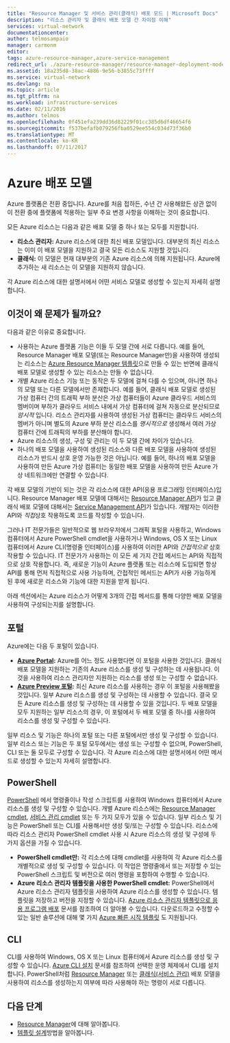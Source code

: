 ```yaml
---
title: "Resource Manager 및 서비스 관리(클래식) 배포 모드 | Microsoft Docs"
description: "리소스 관리자 및 클래식 배포 모델 간 차이점 이해"
services: virtual-network
documentationcenter: 
author: telmosampaio
manager: carmonm
editor: 
tags: azure-resource-manager,azure-service-management
redirect_url: ./azure-resource-manager/resource-manager-deployment-model
ms.assetid: 18a235d8-38ac-4886-9e56-b3855c73ffff
ms.service: virtual-network
ms.devlang: na
ms.topic: article
ms.tgt_pltfrm: na
ms.workload: infrastructure-services
ms.date: 02/11/2016
ms.author: telmos
ms.openlocfilehash: 0f451efa239dd36d82229f01cc385d6df46654f6
ms.sourcegitcommit: f537befafb079256fba0529ee554c034d73f36b0
ms.translationtype: MT
ms.contentlocale: ko-KR
ms.lasthandoff: 07/11/2017
---
```

# <a name="azure-deployment-models"></a>Azure 배포 모델
Azure 플랫폼은 전환 중입니다.  Azure를 처음 접하든, 수년 간 사용해왔든 상관 없이 이 전환 중에 플랫폼에 적용하는 일부 주요 변경 사항을 이해하는 것이 중요합니다.

모든 Azure 리소스는 다음과 같은 배포 모델 중 하나 또는 모두를 지원합니다.

* **리소스 관리자:** Azure 리소스에 대한 최신 배포 모델입니다. 대부분의 최신 리소스는 이미 이 배포 모델을 지원하고 결국 모든 리소스도 지원할 것입니다.   
* **클래식:** 이 모델은 현재 대부분의 기존 Azure 리소스에 의해 지원됩니다. Azure에 추가하는 새 리소스는 이 모델을 지원하지 않습니다.

각 Azure 리소스에 대한 설명서에서 어떤 서비스 모델로 생성할 수 있는지 자세히 설명합니다.

## <a name="why-does-this-matter"></a>이것이 왜 문제가 될까요?
다음과 같은 이유로 중요합니다.

* 사용하는 Azure 플랫폼 기능은 이들 두 모델 간에 서로 다릅니다.  예를 들어, Resource Manager 배포 모델(또는 Resource Manager만)을 사용하여 생성되는 리소스는 [Azure Resource Manager 템플릿](azure-resource-manager/resource-group-overview.md#template-deployment)으로 만들 수 있는 반면에 클래식 배포 모델로 생성할 수 있는 리소스는 만들 수 없습니다.
* 개별 Azure 리소스 기능 또는 동작은 두 모델에 걸쳐 다를 수 있으며, 아니면 하나의 모델 또는 다른 모델에서만 존재합니다.  예를 들어, 클래식 배포 모델로 생성된 가상 컴퓨터 간의 트래픽 부하 분산은 가상 컴퓨터들이 Azure 클라우드 서비스의 멤버이며 부하가 클라우드 서비스 내에서 가상 컴퓨터에 걸쳐 자동으로 분산되므로 *암시적* 입니다. 리소스 관리자를 사용하여 생성된 가상 컴퓨터는 클라우드 서비스의 멤버가 아니며 별도의 Azure 부하 분산 리소스를 *명시적으로* 생성해서 여러 가상 컴퓨터 간에 트래픽의 부하를 분산해야 합니다.  
* Azure 리소스의 생성, 구성 및 관리는 이 두 모델 간에 차이가 있습니다.
* 하나의 배포 모델을 사용하여 생성된 리소스와 다른 배포 모델을 사용하여 생성된 리소스가 반드시 상호 운영 가능한 것은 아닙니다. 예를 들어, 하나의 배포 모델을 사용하여 만든 Azure 가상 컴퓨터는 동일한 배포 모델을 사용하여 만든 Azure 가상 네트워크에만 연결할 수 있습니다.    

각 배포 모델의 기반이 되는 것은 각 리소스에 대한 API(응용 프로그래밍 인터페이스)입니다.  Resource Manager 배포 모델에 대해서는 [Resource Manager API](https://msdn.microsoft.com/library/azure/dn948464.aspx)가 있고 클래식 배포 모델에 대해서는 [Service Management API](https://msdn.microsoft.com/library/azure/ee460799.aspx)가 있습니다. 개발자는 이러한 API와 *직접*상호 작용하도록 코드를 작성할 수 있습니다.  

그러나 IT 전문가들은 일반적으로 웹 브라우저에서 그래픽 포털을 사용하고, Windows 컴퓨터에서 Azure PowerShell cmdlet을 사용하거나 Windows, OS X 또는 Linux 컴퓨터에서 Azure CLI(명령줄 인터페이스)를 사용하여 이러한 API와 *간접적으로* 상호 작용할 수 있습니다. IT 전문가가 사용하는 이 모든 세 가지 간접 메서드는 API와 직접적으로 상호 작용합니다. 즉, 새로운 기능이 Azure 플랫폼 또는 리소스에 도입되면 항상 API를 통해 먼저 직접적으로 사용 가능하며, 간접적인 메서드는 API가 사용 가능하게 된 후에 새로운 리소스와 기능에 대한 지원을 받게 됩니다.  

아래 섹션에서는 Azure 리소스가 어떻게 3개의 간접 메서드를 통해 다양한 배포 모델을 사용하여 구성되는지를 설명합니다.

## <a name="portals"></a>포털
Azure에는 다음 두 포털이 있습니다.

* **[Azure Portal](https://manage.windowsazure.com):** Azure를 어느 정도 사용했다면 이 포털을 사용한 것입니다. 클래식 배포 모델을 지원하는 기존의 Azure 리소스를 생성 및 구성하는 데 사용됩니다. 이것을 사용하여 리소스 관리자만 지원하는 리소스를 생성 또는 구성할 수 없습니다. 
* **[Azure Preview 포털](https://azure.microsoft.com/overview/preview-portal/):** 최신 Azure 리소스를 사용하는 경우 이 포털을 사용해봤을 것입니다. 일부 Azure 리소스를 생성 및 구성하는 데 사용할 수 있습니다. 결국 모든 Azure 리소스를 생성 및 구성하는 데 사용할 수 있을 것입니다. 두 배포 모델을 모두 지원하는 일부 리소스의 경우, 이 포털에서 두 배포 모델 중 하나를 사용하여 리소스를 생성 및 구성할 수 있습니다. 

일부 리소스 및 기능은 하나의 포털 또는 다른 포털에서만 생성 및 구성할 수 있습니다. 일부 리소스 또는 기능은 두 포털 모두에서는 생성 또는 구성할 수 없으며, PowerShell, CLI 또는 둘 모두로 구성할 수 있습니다. 각 Azure 리소스에 대한 설명서에서 어떤 메서드로 생성할 수 있는지 자세히 설명합니다. 

## <a name="powershell"></a>PowerShell
[PowerShell](/powershell/azureps-cmdlets-docs) 에서 명령줄이나 작성 스크립트를 사용하여 Windows 컴퓨터에서 Azure 리소스를 생성 및 구성할 수 있습니다.  개별 Azure 리소스에는 [Resource Manager cmdlet](/powershell/azure/overview), [서비스 관리 cmdlet](/powershell/azure/overview?view=azuresmps-3.7.0) 또는 두 가지 모두가 있을 수 있습니다.  일부 리소스 및 기능은 PowerShell 또는 CLI를 사용해서만 생성 및/또는 구성할 수 있습니다. 리소스에 따라 리소스 관리자 PowerShell cmdlet 사용 시 Azure 리소스의 생성 및 구성에 두 가지 옵션을 가질 수 있습니다.

* **PowerShell cmdlet만:** 각 리소스에 대해 cmdlet를 사용하여 각 Azure 리소스를 개별적으로 생성 및 구성할 수 있습니다. 이 작업은 명령줄에서 또는 저장할 수 있는 PowerShell 스크립트 및 버전으로 여러 명령을 포함하여 수행할 수 있습니다.
* **Azure 리소스 관리자 템플릿을 사용한 PowerShell cmdlet:** PowerShell에서 Azure 리소스 관리자 템플릿을 사용하여 Azure 리소스를 생성할 수 있습니다. 템플릿을 저장하고 버전을 지정할 수 있습니다. [Azure 리소스 관리자 템플릿으로 응용 프로그램 배포](resource-group-template-deploy.md) 문서를 참조하여 더 알아볼 수 있습니다. 다운로드하고 수정할 수 있는 일반 솔루션에 대해 몇 가지 [Azure 빠른 시작 템플릿](https://azure.microsoft.com/documentation/templates/) 도 지원됩니다.

## <a name="cli"></a>CLI
CLI를 사용하여 Windows, OS X 또는 Linux 컴퓨터에서 Azure 리소스를 생성 및 구성할 수 있습니다.  [Azure CLI 설치](cli-install-nodejs.md) 문서를 참조하여 선택한 운영 체제에서 CLI를 설치합니다. PowerShell처럼 [Resource Manager](xplat-cli-azure-resource-manager.md) 또는 [클래식(서비스 관리)](virtual-machines/linux/classic/manage-visual-studio.md?toc=%2fazure%2fvirtual-machines%2flinux%2fclassic%2ftoc.json) 배포 모델을 사용하여 리소스를 생성하는지 여부에 따라 사용해야 하는 명령이 서로 다릅니다.

## <a name="next-steps"></a>다음 단계
* [Resource Manager](azure-resource-manager/resource-group-overview.md)에 대해 알아봅니다.
* [템플릿 설계](best-practices-resource-manager-design-templates.md)방법을 알아봅니다.

